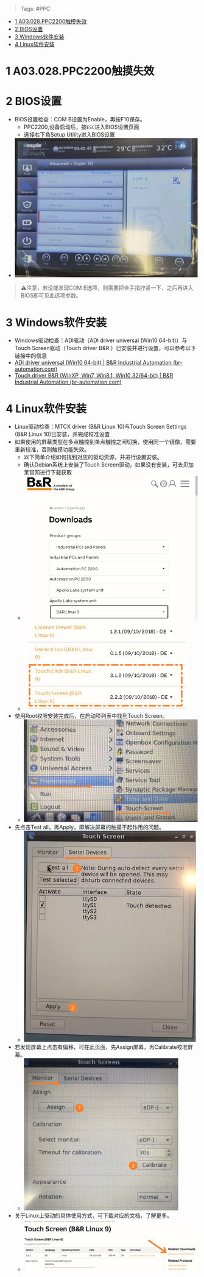> Tags: #PPC

- [1 A03.028.PPC2200触摸失效](#_1-a03028ppc2200%E8%A7%A6%E6%91%B8%E5%A4%B1%E6%95%88)
- [2 BIOS设置](#_2-bios%E8%AE%BE%E7%BD%AE)
- [3 Windows软件安装](#_3-windows%E8%BD%AF%E4%BB%B6%E5%AE%89%E8%A3%85)
- [4 Linux软件安装](#_4-linux%E8%BD%AF%E4%BB%B6%E5%AE%89%E8%A3%85)

# 1 A03.028.PPC2200触摸失效

# 2 BIOS设置

- BIOS设置检查：COM B设置为Enable，再按F10保存。
    - PPC2200,设备启动后，按`ESC`进入BIOS设置页面
    - 选择右下角Setup Utility进入BIOS设置
- ![Img](./FILES/028PPC2200触摸失效.md/img-20220803192355.png)
> ⚠️注意，若没能发现COM B选项，则需要把金手指拧紧一下，之后再进入BIOS即可见此选项参数。

# 3 Windows软件安装

- Windows驱动检查：ADI驱动（ADI driver universal (Win10 64-bit)）与Touch Screen驱动（Touch driver B&R ）已安装并进行设置，可以参考以下链接中的信息
- [ADI driver universal (Win10 64-bit) | B&R Industrial Automation (br-automation.com)](https://www.br-automation.com/en/downloads/industrial-pcs-and-panels/automation-pc-2200/apollo-lake-system-unit/windows-10-iot-enterprise-2021-ltsc/adi-driver-universal-win10-64-bit/)
- [Touch driver B&R (WinXP, Win7, Win8.1, Win10 32/64-bit) | B&R Industrial Automation (br-automation.com)](https://www.br-automation.com/en/downloads/industrial-pcs-and-panels/automation-pc-2200/apollo-lake-system-unit/windows-10-iot-enterprise-2021-ltsc/touch-driver-br-winxp-win7-win81-win10-32/64-bit/)

# 4 Linux软件安装

- Linux驱动检查：MTCX driver (B&R Linux 10)与Touch Screen Settings (B&R Linux 10)已安装，并完成校准设置
- 如果使用的屏幕类型在多点触控到单点触控之间切换，使用同一个镜像，需要重新校准，否则触摸功能失效。
    - 以下简单介绍如何找到对应的驱动资源，并进行设置安装。
    - 确认Debian系统上安装了Touch Screen驱动，如果没有安装，可去贝加莱官网进行下载获取
    - ![](/B02_技术_AutomationRuntime/FILES/026Hypervisor常见问题一览/012047c65d950e2811ebb34a11a821d4.png)
    - ![](/B02_技术_AutomationRuntime/FILES/026Hypervisor常见问题一览/26434ffe4d14265b7858932371f5e964.png)
- 使用Root权限安装完成后，在启动项列表中找到Touch Screen。
    - ![](/B02_技术_AutomationRuntime/FILES/026Hypervisor常见问题一览/7c96a998b8ebf75a51994e89abfc631d.png)
- 先点击Test all，再Apply，即解决屏幕的触摸不起作用的问题。
    - ![](/B02_技术_AutomationRuntime/FILES/026Hypervisor常见问题一览/852ad73d07168d5bae924b66cbe14dc1.png)
- 若发现屏幕上点击有偏移，可在此页面，先Assign屏幕，再Calibrate校准屏幕。
    - ![](/B02_技术_AutomationRuntime/FILES/026Hypervisor常见问题一览/20a72c9ef4ddd941516985a735469910.png)
- 关于Linux上驱动的具体使用方式，可下载对应的文档，了解更多。
    - ![](/B02_技术_AutomationRuntime/FILES/026Hypervisor常见问题一览/99ef5b34aa640c23dd411b10f103f1b2.png)
